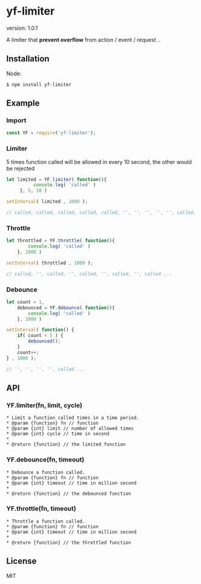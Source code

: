 # yf-limiter

  version: 1.0.1

  A limiter that **prevent overflow** from action / event / request ..

## Installation

  Node:

    $ npm install yf-limiter

## Example

### Import

```js
const YF = require('yf-limiter');
```

### Limiter
5 times function called will be allowed in every 10 second, the other would be rejected
```js
let limited = YF.limiter( function(){
          console.log( 'called' )
     }, 5, 10 )

setInterval( limited , 1000 );

// called, called, called, called, called, '', '', '', '', '', called, called ...
```

### Throttle
```js
let throttled = YF.throttle( function(){
        console.log( 'called' )
    }, 2000 )

setInterval( throttled , 1000 );

// called, '', called, '', called, '', called, '', called ...
```

### Debounce
```js
let count = 1,
    debounced = YF.debounce( function(){
        console.log( 'called' )
    }, 2000 )

setInterval( function() {
    if( count < 5 ) {
        debounced();
    }
    count++;
} , 1000 );

// '', '', '', '', called ...
```

## API

### YF.limiter(fn, limit, cycle)
```
* Limit a function called times in a time period.
* @param {function} fn // function
* @param {int} limit // number of allowed times
* @param {int} cycle // time in second
*
* @return {function} // the limited function
```

### YF.debounce(fn, timeout)
```
* Debounce a function called.
* @param {function} fn // function
* @param {int} timeout // time in million second
* 
* @return {function} // the debounced function
```

### YF.throttle(fn, timeout)
```
* Throttle a function called.
* @param {function} fn // function
* @param {int} timeout // time in million second
* 
* @return {function} // the throttled function
```



## License

  MIT

